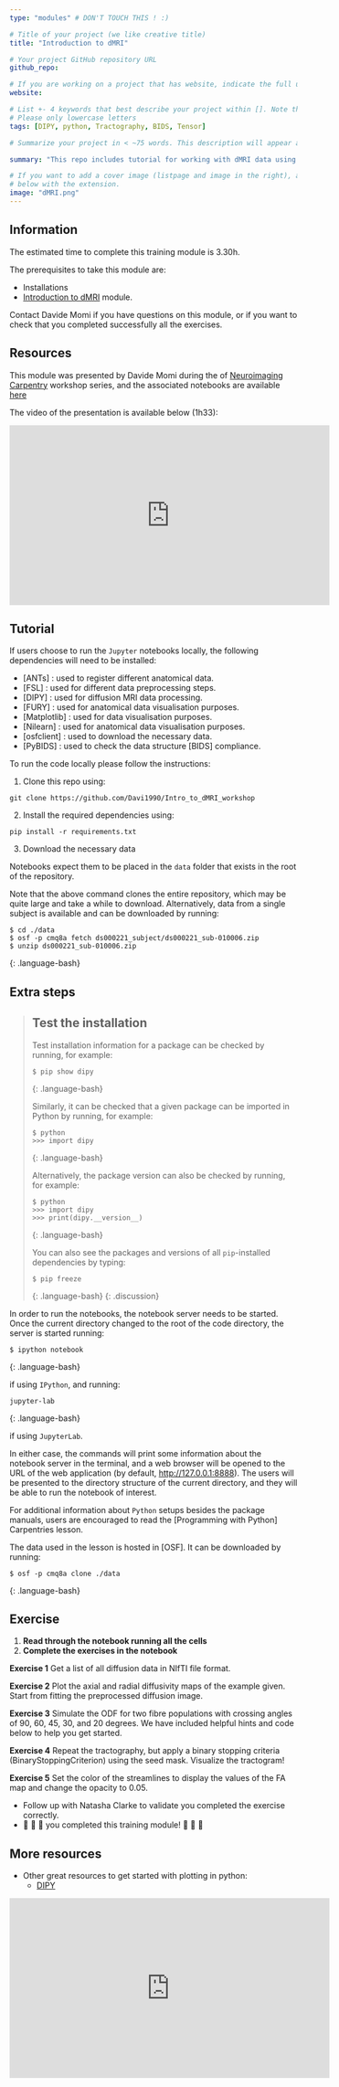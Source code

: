 ```yaml
---
type: "modules" # DON'T TOUCH THIS ! :)

# Title of your project (we like creative title)
title: "Introduction to dMRI"

# Your project GitHub repository URL
github_repo:

# If you are working on a project that has website, indicate the full url including "https://" below or leave it empty.
website:

# List +- 4 keywords that best describe your project within []. Note that the project summary also involves a number of key words. Those are listed on top of the [github repository](https://github.com/PSY6983-2021/project_template), click `manage topics`.
# Please only lowercase letters
tags: [DIPY, python, Tractography, BIDS, Tensor]

# Summarize your project in < ~75 words. This description will appear at the top of your page and on the list page with other projects..

summary: "This repo includes tutorial for working with dMRI data using DIPY."

# If you want to add a cover image (listpage and image in the right), add it to your directory and indicate the name
# below with the extension.
image: "dMRI.png"
---
```

<!-- This is an html comment and this won't appear in the rendered page. You are now editing the "content" area, the core of your description. Everything that you can do in markdown is allowed below. We added a couple of comments to guide your through documenting your progress. -->

## Information

The estimated time to complete this training module is 3.30h.

The prerequisites to take this module are:
 * Installations
 * [Introduction to dMRI](https://psy6983.brainhackmtl.org/modules/introduction_to_dMRI/) module.

Contact Davide Momi if you have questions on this module, or if you want to check that you completed successfully all the exercises.


## Resources
This module was presented by Davide Momi during the of [Neuroimaging Carpentry](https://conp-pcno-training.github.io/neuroimaging-carpentry/) workshop series, and the associated notebooks are available [here](https://github.com/Davi1990/Intro_to_dMRI_workshop)

The video of the presentation is available below (1h33):
<iframe width="560" height="315" src="https://www.youtube.com/embed/HM3lMplqTM4" title="YouTube video player" frameborder="0" allow="accelerometer; autoplay; clipboard-write; encrypted-media; gyroscope; picture-in-picture; web-share" allowfullscreen></iframe>

## Tutorial
If users choose to run the `Jupyter` notebooks locally, the following
dependencies will need to be installed:

- [ANTs] : used to register different anatomical data.
- [FSL] : used for different data preprocessing steps.
- [DIPY] : used for diffusion MRI data processing.
- [FURY] : used for anatomical data visualisation purposes.
- [Matplotlib] : used for data visualisation purposes.
- [Nilearn] : used for anatomical data visualisation purposes.
- [osfclient] : used to download the necessary data.
- [PyBIDS] : used to check the data structure [BIDS] compliance.


To run the code locally please follow the instructions:

1) Clone this repo using:
```
git clone https://github.com/Davi1990/Intro_to_dMRI_workshop
```

2) Install the required dependencies using:
```
pip install -r requirements.txt
```

3) Download the necessary data

Notebooks expect them to be placed in the `data` folder that exists in the root
of the repository.

Note that the above command clones the entire repository, which may be quite large and
take a while to download. Alternatively, data from a single subject is available
and can be downloaded by running:
~~~
$ cd ./data
$ osf -p cmq8a fetch ds000221_subject/ds000221_sub-010006.zip
$ unzip ds000221_sub-010006.zip
~~~
{: .language-bash}


## Extra steps

> ## Test the installation
>
> Test installation information for a package can be checked by running, for
> example:
> ~~~
> $ pip show dipy
> ~~~
> {: .language-bash}
>
> Similarly, it can be checked that a given package can be imported in Python by
> running, for example:
> ~~~
> $ python
> >>> import dipy
> ~~~
> {: .language-bash}
>
> Alternatively, the package version can also be checked by running, for example:
> ~~~
> $ python
> >>> import dipy
> >>> print(dipy.__version__)
> ~~~
> {: .language-bash}
>
> You can also see the packages and versions of all `pip`-installed dependencies
> by typing:
> ~~~
> $ pip freeze
> ~~~
> {: .language-bash}
{: .discussion}

In order to run the notebooks, the notebook server needs to be started. Once the
current directory changed to the root of the code directory, the server is
started running:
~~~
$ ipython notebook
~~~
{: .language-bash}

if using `IPython`, and running:

~~~
jupyter-lab
~~~
{: .language-bash}

if using `JupyterLab`.

In either case, the commands will print some information about the notebook
server in the terminal, and a web browser will be opened to the URL of the web
application (by default, http://127.0.0.1:8888). The users will be presented to
the directory structure of the current directory, and they will be able to run
the notebook of interest.

For additional information about `Python` setups besides the package manuals,
users are encouraged to read the [Programming with Python] Carpentries lesson.

The data used in the lesson is hosted in [OSF]. It can be downloaded by running:
~~~
$ osf -p cmq8a clone ./data
~~~
{: .language-bash}

## Exercise

1. **Read through the notebook running all the cells**
2. **Complete the exercises in the notebook**

**Exercise 1** Get a list of all diffusion data in NIfTI file format.

**Exercise 2** Plot the axial and radial diffusivity maps of the example given. Start from fitting the preprocessed diffusion image.

**Exercise 3** Simulate the ODF for two fibre populations with crossing angles of 90, 60, 45, 30, and 20 degrees. We have included helpful hints and code below to help you get started.

**Exercise 4** Repeat the tractography, but apply a binary stopping criteria (BinaryStoppingCriterion) using the seed mask. Visualize the tractogram!

**Exercise 5** Set the color of the streamlines to display the values of the FA map and change the opacity to 0.05.



 * Follow up with Natasha Clarke to validate you completed the exercise correctly.
 * :tada: :tada: :tada: you completed this training module! :tada: :tada: :tada:


 ## More resources

 - Other great resources to get started with plotting in python:
    -  [DIPY](https://dipy.org/)

<iframe width="560" height="315" src="https://www.youtube.com/embed/7Bl38jfBJu0" title="YouTube video player" frameborder="0" allow="accelerometer; autoplay; clipboard-write; encrypted-media; gyroscope; picture-in-picture; web-share" allowfullscreen></iframe>
